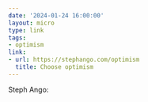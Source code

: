```yaml
---
date: '2024-01-24 16:00:00'
layout: micro
type: link
tags:
- optimism
link:
- url: https://stephango.com/optimism
  title: Choose optimism
---
```


Steph Ango:
